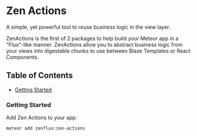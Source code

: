 # Zen Actions

A simple, yet powerful tool to reuse business logic in the view layer.

ZenActions is the first of 2 packages to help build your Meteor app in a "Flux"-like manner. ZenActions allow you to 
abstract business logic from your views into digestable chunks to use between Blaze Templates or React Components.

## Table of Contents

* [Getting Started](#getting-started)

### Getting Started

Add Zen Actions to your app:

```shell
meteor add zenflux:zen-actions
```



